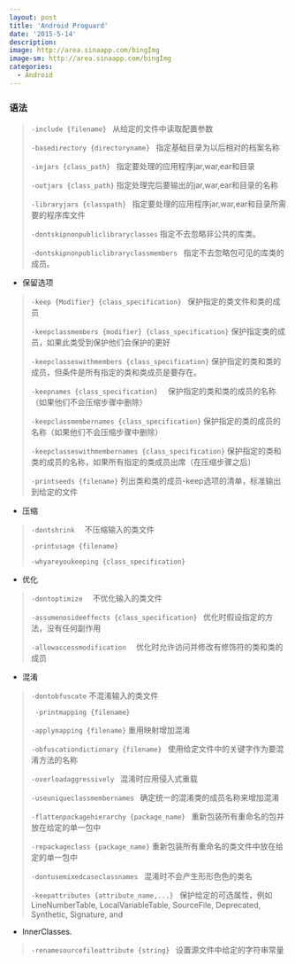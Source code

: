 ```yaml
---
layout: post
title: 'Android Proguard'
date: '2015-5-14'
description:
image: http://area.sinaapp.com/bingImg
image-sm: http://area.sinaapp.com/bingImg
categories:
  - Android
---
```


### 语法
> `-include {filename} `   从给定的文件中读取配置参数
>
> `-basedirectory {directoryname} `   指定基础目录为以后相对的档案名称
>
> `-injars {class_path} `   指定要处理的应用程序jar,war,ear和目录
>
> `-outjars {class_path}`    指定处理完后要输出的jar,war,ear和目录的名称
>
> `-libraryjars {classpath} `   指定要处理的应用程序jar,war,ear和目录所需要的程序库文件
>
> `-dontskipnonpubliclibraryclasses`    指定不去忽略非公共的库类。
>
> `-dontskipnonpubliclibraryclassmembers `   指定不去忽略包可见的库类的成员。

* 保留选项

> `-keep {Modifier} {class_specification} `   保护指定的类文件和类的成员
>
> `-keepclassmembers {modifier} {class_specification}`    保护指定类的成员，如果此类受到保护他们会保护的更好
>
> `-keepclasseswithmembers {class_specification}`    保护指定的类和类的成员，但条件是所有指定的类和类成员是要存在。
>
> `-keepnames {class_specification}  `  保护指定的类和类的成员的名称（如果他们不会压缩步骤中删除）
>
> `-keepclassmembernames {class_specification}`    保护指定的类的成员的名称（如果他们不会压缩步骤中删除）
>
> `-keepclasseswithmembernames {class_specification}`    保护指定的类和类的成员的名称，如果所有指定的类成员出席（在压缩步骤之后）
>
> `-printseeds {filename}`   列出类和类的成员-keep选项的清单，标准输出到给定的文件

* 压缩

> `-dontshrink  `  不压缩输入的类文件
>
> `-printusage {filename}`
>
> `-whyareyoukeeping {class_specification}`

* 优化

> `-dontoptimize  `  不优化输入的类文件
>
> `-assumenosideeffects {class_specification} `   优化时假设指定的方法，没有任何副作用
>
> `-allowaccessmodification  ` 优化时允许访问并修改有修饰符的类和类的成员

* 混淆

> `-dontobfuscate`    不混淆输入的类文件
>
>` -printmapping {filename}`
>
> `-applymapping {filename}`    重用映射增加混淆
>
> `-obfuscationdictionary {filename} `   使用给定文件中的关键字作为要混淆方法的名称
>
> `-overloadaggressively `   混淆时应用侵入式重载
>
> `-useuniqueclassmembernames `   确定统一的混淆类的成员名称来增加混淆
>
> `-flattenpackagehierarchy {package_name} `   重新包装所有重命名的包并放在给定的单一包中
>
>`-repackageclass {package_name}`   重新包装所有重命名的类文件中放在给定的单一包中
>
> `-dontusemixedcaseclassnames `   混淆时不会产生形形色色的类名
>
> `-keepattributes {attribute_name,...} `   保护给定的可选属性，例如LineNumberTable, LocalVariableTable, SourceFile, Deprecated, Synthetic, Signature, and

* InnerClasses.

> `-renamesourcefileattribute {string} `   设置源文件中给定的字符串常量
